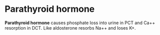 # Parathyroid hormone

**Parathyroid hormone** causes phosphate loss into urine in PCT and Ca++
resorption in DCT. Like aldosterone resorbs Na++ and loses K+.
